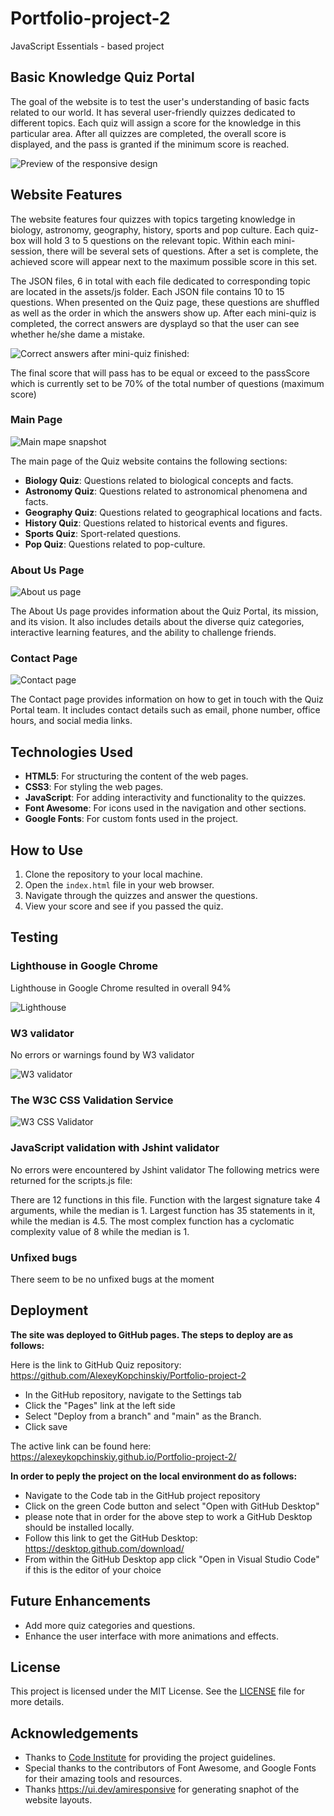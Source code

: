 # Portfolio-project-2

JavaScript Essentials - based project

## Basic Knowledge Quiz Portal

The goal of the website is to test the user's understanding of basic facts related to our world. It has several user-friendly quizzes dedicated to different topics. Each quiz will assign a score for the knowledge in this particular area. After all quizzes are completed, the overall score is displayed, and the pass is granted if the minimum score is reached.

![Preview of the responsive design](assets/images/readme/responsive-snapshot.png)

## Website Features

The website features four quizzes with topics targeting knowledge in biology, astronomy, geography, history, sports and pop culture. Each quiz-box will hold 3 to 5 questions on the relevant topic. Within each mini-session, there will be several sets of questions. After a set is complete, the achieved score will appear next to the maximum possible score in this set.

The JSON files, 6 in total with each file dedicated to corresponding topic are located in the assets/js folder. Each JSON file contains 10 to 15 questions. When presented on the Quiz page, these questions are shuffled as well as the order in which the answers show up. After each mini-quiz is completed, the correct answers are dysplayd so that the user can see whether he/she dame a mistake.

![Correct answers after mini-quiz finished:](assets/images/readme/biology-quiz.png)

The final score that will pass has to be equal or exceed to the passScore which is currently set to be 70% of the total number of questions (maximum score)

### Main Page

![Main mape snapshot](assets/images/readme/quiz-portal-snapshot1.png)

The main page of the Quiz website contains the following sections:

- **Biology Quiz**: Questions related to biological concepts and facts.
- **Astronomy Quiz**: Questions related to astronomical phenomena and facts.
- **Geography Quiz**: Questions related to geographical locations and facts.
- **History Quiz**: Questions related to historical events and figures.
- **Sports Quiz**: Sport-related questions.
- **Pop Quiz**: Questions related to pop-culture.

### About Us Page

![About us page](assets/images/readme/quiz-portal-about-page.png)

The About Us page provides information about the Quiz Portal, its mission, and its vision. It also includes details about the diverse quiz categories, interactive learning features, and the ability to challenge friends.

### Contact Page

![Contact page](assets/images/readme/quiz-portal-contact-page.jpg)

The Contact page provides information on how to get in touch with the Quiz Portal team. It includes contact details such as email, phone number, office hours, and social media links.

## Technologies Used

- **HTML5**: For structuring the content of the web pages.
- **CSS3**: For styling the web pages.
- **JavaScript**: For adding interactivity and functionality to the quizzes.
- **Font Awesome**: For icons used in the navigation and other sections.
- **Google Fonts**: For custom fonts used in the project.

## How to Use

1. Clone the repository to your local machine.
2. Open the `index.html` file in your web browser.
3. Navigate through the quizzes and answer the questions.
4. View your score and see if you passed the quiz.

## Testing

### Lighthouse in Google Chrome

Lighthouse in Google Chrome resulted in overall 94%

![Lighthouse](assets/images/readme/lighthouse-google-chrome.jpg)

### W3 validator

No errors or warnings found by W3 validator

![W3 validator](assets/images/readme/w3-html-validator.jpg)

### The W3C CSS Validation Service

![W3 CSS Validator](assets/images/readme/w3-css-validator.jpg)

### JavaScript validation with Jshint validator

No errors were encountered by Jshint validator
The following metrics were returned for the scripts.js file:

There are 12 functions in this file.
Function with the largest signature take 4 arguments, while the median is 1.
Largest function has 35 statements in it, while the median is 4.5.
The most complex function has a cyclomatic complexity value of 8 while the median is 1.

### Unfixed bugs

There seem to be no unfixed bugs at the moment

## Deployment

**The site was deployed to GitHub pages. The steps to deploy are as follows:**

Here is the link to GitHub Quiz repository: https://github.com/AlexeyKopchinskiy/Portfolio-project-2

- In the GitHub repository, navigate to the Settings tab
- Click the "Pages" link at the left side
- Select "Deploy from a branch" and "main" as the Branch. 
- Click save

The active link can be found here: https://alexeykopchinskiy.github.io/Portfolio-project-2/

**In order to peply the project on the local environment do as follows:**

- Navigate to the Code tab in the GitHub project repository
- Click on the green Code button and select "Open with GitHub Desktop"
- please note that in order for the above step to work a GitHub Desktop should be installed locally. 
- Follow this link to get the GitHub Desktop: https://desktop.github.com/download/
- From within the GitHub Desktop app click "Open in Visual Studio Code" if this is the editor of your choice

## Future Enhancements

- Add more quiz categories and questions.
- Enhance the user interface with more animations and effects.

## License

This project is licensed under the MIT License. See the [LICENSE](https://en.wikipedia.org/wiki/MIT_License) file for more details.

## Acknowledgements

- Thanks to [Code Institute](https://codeinstitute.net/) for providing the project guidelines.
- Special thanks to the contributors of Font Awesome, and Google Fonts for their amazing tools and resources.
- Thanks https://ui.dev/amiresponsive for generating snaphot of the website layouts.
